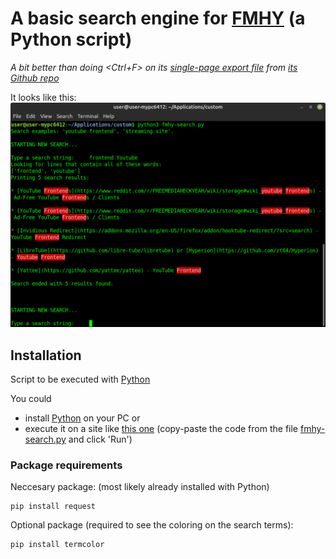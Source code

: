 # A basic search engine for [FMHY](https://fmhy.tk/) (a Python script)
*A bit better than doing <Ctrl+F> on its [single-page export file](https://raw.githubusercontent.com/nbats/FMHYedit/main/single-page) from [its Github repo](https://github.com/nbats/FMHYedit)*

It looks like this:
![](example-screenshot.png)

## Installation
Script to be executed with [Python](https://www.python.org/)

You could 
- install [Python](https://www.python.org/) on your PC or 
- execute it on a site like [this one](https://www.programiz.com/python-programming/online-compiler/) (copy-paste the code from the file [fmhy-search.py](https://github.com/Rust1667/a-FMHY-search-engine/blob/main/fmhy-search.py) and click 'Run')

### Package requirements
Neccesary package: (most likely already installed with Python)
```
pip install request
```
Optional package (required to see the coloring on the search terms):
```
pip install termcolor
```
